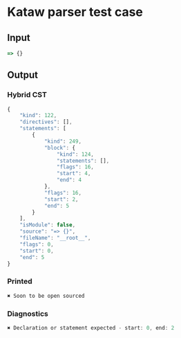 # Kataw parser test case

## Input

`````js
=> {}
`````

## Output

### Hybrid CST

```javascript
{
    "kind": 122,
    "directives": [],
    "statements": [
        {
            "kind": 249,
            "block": {
                "kind": 124,
                "statements": [],
                "flags": 16,
                "start": 4,
                "end": 4
            },
            "flags": 16,
            "start": 2,
            "end": 5
        }
    ],
    "isModule": false,
    "source": "=> {}",
    "fileName": "__root__",
    "flags": 0,
    "start": 0,
    "end": 5
}
```

### Printed

```javascript
✖ Soon to be open sourced
```

### Diagnostics

```javascript
✖ Declaration or statement expected - start: 0, end: 2

```

